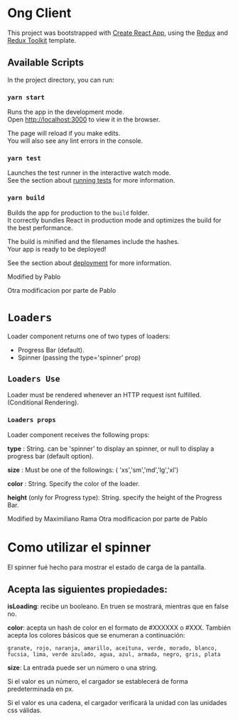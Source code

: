 # Ong Client

This project was bootstrapped with [Create React App](https://github.com/facebook/create-react-app), using the [Redux](https://redux.js.org/) and [Redux Toolkit](https://redux-toolkit.js.org/) template.

## Available Scripts

In the project directory, you can run:

### `yarn start`

Runs the app in the development mode.<br />
Open [http://localhost:3000](http://localhost:3000) to view it in the browser.

The page will reload if you make edits.<br />
You will also see any lint errors in the console.

### `yarn test`

Launches the test runner in the interactive watch mode.<br />
See the section about [running tests](https://facebook.github.io/create-react-app/docs/running-tests) for more information.

### `yarn build`

Builds the app for production to the `build` folder.<br />
It correctly bundles React in production mode and optimizes the build for the best performance.

The build is minified and the filenames include the hashes.<br />
Your app is ready to be deployed!

See the section about [deployment](https://facebook.github.io/create-react-app/docs/deployment) for more information.

Modified by Pablo

Otra modificacion por parte de Pablo

# `Loaders`

Loader component returns one of two types of loaders:

- Progress Bar (default).
- Spinner (passing the type='spinner' prop)

## `Loaders Use`

Loader must be rendered whenever an HTTP request isnt fulfilled. (Conditional Rendering).

### `Loaders props`

Loader component receives the following props:

**type** : String. can be 'spinner' to display an spinner, or null to display a progress bar (default option).

**size** : Must be one of the followings: ( 'xs','sm','md','lg','xl')

**color** : String. Specify the color of the loader.

**height** (only for Progress type): String. specify the height of the Progress Bar.

Modified by Maximiliano Rama
Otra modificacion por parte de Pablo

# Como utilizar el spinner

El spinner fué hecho para mostrar el estado de carga de la pantalla.

## Acepta las siguientes propiedades:

**isLoading**: recibe un booleano. En truen se mostrará, mientras que en false no.

**color**: acepta un hash de color en el formato de #XXXXXX o #XXX. También acepta los colores básicos que se enumeran a continuación:

```
granate, rojo, naranja, amarillo, aceituna, verde, morado, blanco, fucsia, lima, verde azulado, agua, azul, armada, negro, gris, plata
```

**size**:
La entrada puede ser un número o una string.

Si el valor es un número, el cargador se establecerá de forma predeterminada en px.

Si el valor es una cadena, el cargador verificará la unidad con las unidades css válidas.
